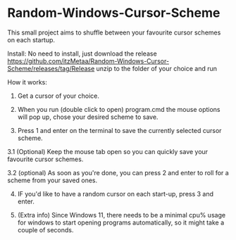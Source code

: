 # Random-Windows-Cursor-Scheme
This small project aims to shuffle between your favourite cursor schemes on each startup.

Install:
No need to install, just download the release https://github.com/itzMetaa/Random-Windows-Cursor-Scheme/releases/tag/Release 
unzip to the folder of your choice and run

How it works:

1. Get a cursor of your choice.

2. When you run (double click to open) program.cmd the mouse options will pop up, chose your desired scheme to save. 

3. Press 1 and enter on the terminal to save the currently selected cursor scheme.

3.1 (Optional) Keep the mouse tab open so you can quickly save your favourite cursor schemes.

3.2 (optional) As soon as you're done, you can press 2 and enter to roll for a scheme from your saved ones.

4. IF you'd like to have a random cursor on each start-up, press 3 and enter.

5. (Extra info) Since Windows 11, there needs to be a minimal cpu% usage for windows to start opening programs automatically, so it might take a couple of seconds.
